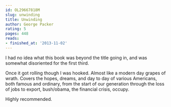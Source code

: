 ```yaml
---
id: OL29667818M
slug: unwinding
title: Unwinding
author: George Packer
rating: 5
pages: 448
reads:
- finished_at: '2013-11-02'
---
```

I had no idea what this book was beyond the title going in, and was somewhat disoriented for the first third.

Once it got rolling though I was hooked. Almost like a modern day grapes of wrath. Covers the hopes, dreams, and day to day of various Americans, both famous and ordinary, from the start of our generation through the loss of jobs to export, bush/obama, the financial crisis, occupy.

Highly recommended.
